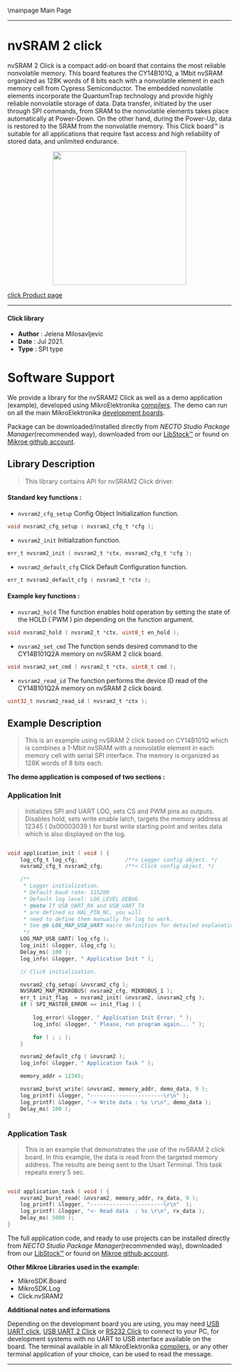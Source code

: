 \mainpage Main Page

---
# nvSRAM 2 click

nvSRAM 2 Click is a compact add-on board that contains the most reliable nonvolatile memory. This board features the CY14B101Q, a 1Mbit nvSRAM organized as 128K words of 8 bits each with a nonvolatile element in each memory cell from Cypress Semiconductor. The embedded nonvolatile elements incorporate the QuantumTrap technology and provide highly reliable nonvolatile storage of data. Data transfer, initiated by the user through SPI commands, from SRAM to the nonvolatile elements takes place automatically at Power-Down. On the other hand, during the Power-Up, data is restored to the SRAM from the nonvolatile memory. This Click board™ is suitable for all applications that require fast access and high reliability of stored data, and unlimited endurance.

<p align="center">
  <img src="https://download.mikroe.com/images/click_for_ide/nvsram2_click.png" height=300px>
</p>

[click Product page](https://www.mikroe.com/nvsram-2-click)

---


#### Click library

- **Author**        : Jelena Milosavljevic
- **Date**          : Jul 2021.
- **Type**          : SPI type


# Software Support

We provide a library for the nvSRAM2 Click
as well as a demo application (example), developed using MikroElektronika
[compilers](https://www.mikroe.com/necto-studio).
The demo can run on all the main MikroElektronika [development boards](https://www.mikroe.com/development-boards).

Package can be downloaded/installed directly from *NECTO Studio Package Manager*(recommended way), downloaded from our [LibStock&trade;](https://libstock.mikroe.com) or found on [Mikroe github account](https://github.com/MikroElektronika/mikrosdk_click_v2/tree/master/clicks).

## Library Description

> This library contains API for nvSRAM2 Click driver.

#### Standard key functions :

- `nvsram2_cfg_setup` Config Object Initialization function.
```c
void nvsram2_cfg_setup ( nvsram2_cfg_t *cfg );
```

- `nvsram2_init` Initialization function.
```c
err_t nvsram2_init ( nvsram2_t *ctx, nvsram2_cfg_t *cfg );
```

- `nvsram2_default_cfg` Click Default Configuration function.
```c
err_t nvsram2_default_cfg ( nvsram2_t *ctx );
```

#### Example key functions :

- `nvsram2_hold` The function enables hold operation by setting the state of the HOLD ( PWM ) pin depending on the function argument.
```c
void nvsram2_hold ( nvsram2_t *ctx, uint8_t en_hold );
```

- `nvsram2_set_cmd` The function sends desired command to the CY14B101Q2A memory on nvSRAM 2 click board.
```c
void nvsram2_set_cmd ( nvsram2_t *ctx, uint8_t cmd );
```

- `nvsram2_read_id` The function performs the device ID read of the CY14B101Q2A memory on nvSRAM 2 click board.
```c
uint32_t nvsram2_read_id ( nvsram2_t *ctx );
```

## Example Description

> This is an example using nvSRAM 2 click based on CY14B101Q which is combines a 1-Mbit nvSRAM with a nonvolatile element in each memory cell with serial SPI interface. The memory is organized as 128K words of 8 bits each.

**The demo application is composed of two sections :**

### Application Init

> Initializes SPI and UART LOG, sets CS and PWM pins as outputs. Disables hold, sets write enable latch, targets the memory address at 12345 ( 0x00003039 ) for burst write starting point and writes data which is also displayed on the log.

```c

void application_init ( void ) {
    log_cfg_t log_cfg;               /**< Logger config object. */
    nvsram2_cfg_t nvsram2_cfg;       /**< Click config object. */

    /** 
     * Logger initialization.
     * Default baud rate: 115200
     * Default log level: LOG_LEVEL_DEBUG
     * @note If USB_UART_RX and USB_UART_TX 
     * are defined as HAL_PIN_NC, you will 
     * need to define them manually for log to work. 
     * See @b LOG_MAP_USB_UART macro definition for detailed explanation.
     */
    LOG_MAP_USB_UART( log_cfg );
    log_init( &logger, &log_cfg );
    Delay_ms( 100 );
    log_info( &logger, " Application Init " );

    // Click initialization.

    nvsram2_cfg_setup( &nvsram2_cfg );
    NVSRAM2_MAP_MIKROBUS( nvsram2_cfg, MIKROBUS_1 );
    err_t init_flag  = nvsram2_init( &nvsram2, &nvsram2_cfg );
    if ( SPI_MASTER_ERROR == init_flag ) {
        
        log_error( &logger, " Application Init Error. " );
        log_info( &logger, " Please, run program again... " );

        for ( ; ; );
    }

    nvsram2_default_cfg ( &nvsram2 );
    log_info( &logger, " Application Task " );

    memory_addr = 12345;

    nvsram2_burst_write( &nvsram2, memory_addr, demo_data, 9 );
    log_printf( &logger, "-----------------------\r\n" );
    log_printf( &logger, "-> Write data : %s \r\n", demo_data );
    Delay_ms( 100 );
}

```

### Application Task

> This is an example that demonstrates the use of the nvSRAM 2 click board. In this example, the data is read from the targeted memory address. The results are being sent to the Usart Terminal. This task repeats every 5 sec.

```c

void application_task ( void ) {
    nvsram2_burst_read( &nvsram2, memory_addr, rx_data, 9 );
    log_printf( &logger, "-----------------------\r\n"  );
    log_printf( &logger, "<- Read data  : %s \r\n", rx_data );
    Delay_ms( 5000 );
}   

```

The full application code, and ready to use projects can be installed directly from *NECTO Studio Package Manager*(recommended way), downloaded from our [LibStock&trade;](https://libstock.mikroe.com) or found on [Mikroe github account](https://github.com/MikroElektronika/mikrosdk_click_v2/tree/master/clicks).

**Other Mikroe Libraries used in the example:**

- MikroSDK.Board
- MikroSDK.Log
- Click.nvSRAM2

**Additional notes and informations**

Depending on the development board you are using, you may need
[USB UART click](http://shop.mikroe.com/usb-uart-click),
[USB UART 2 Click](http://shop.mikroe.com/usb-uart-2-click) or
[RS232 Click](http://shop.mikroe.com/rs232-click) to connect to your PC, for
development systems with no UART to USB interface available on the board. The
terminal available in all MikroElektronika
[compilers](http://shop.mikroe.com/compilers), or any other terminal application
of your choice, can be used to read the message.

---
